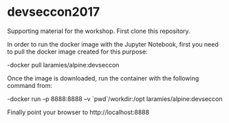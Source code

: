 # devseccon2017

Supporting material for the workshop. First clone this repository.

In order to run the docker image with the Jupyter Notebook, first you need to pull the docker image created for this purpose:

-docker pull laramies/alpine:devseccon

Once the image is downloaded, run the container with the following command from:

-docker run –p 8888:8888 –v \`pwd\`/workdir:/opt laramies/alpine:devseccon

Finally point your browser to http://localhost:8888



